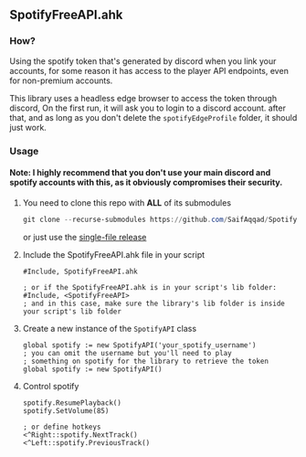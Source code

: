 ## SpotifyFreeAPI.ahk

### How?
Using the spotify token that's generated by discord when you link your accounts, for some reason it has access to the player API endpoints, even for non-premium accounts.

This library uses a headless edge browser to access the token through discord, On the first run, it will ask you to login to a discord account. after that, and as long as you don't delete the `spotifyEdgeProfile` folder, it should just work.

### Usage

#### Note: I highly recommend that you don't use your main  discord and spotify accounts with this, as it obviously compromises their security.

1. You need to clone this repo with **ALL** of its submodules
    ```powershell
    git clone --recurse-submodules https://github.com/SaifAqqad/SpotifyFreeAPI.ahk.git
    ```
    or just use the [single-file release](https://github.com/SaifAqqad/SpotifyFreeAPI.ahk/releases/latest)

2. Include the SpotifyFreeAPI.ahk file in your script
    
    ```ahk
    #Include, SpotifyFreeAPI.ahk

    ; or if the SpotifyFreeAPI.ahk is in your script's lib folder:
    #Include, <SpotifyFreeAPI> 
    ; and in this case, make sure the library's lib folder is inside your script's lib folder
    ```
3. Create a new instance of the `SpotifyAPI` class
    ```ahk
    global spotify := new SpotifyAPI('your_spotify_username')
    ; you can omit the username but you'll need to play
    ; something on spotify for the library to retrieve the token
    global spotify := new SpotifyAPI()
    ```
4. Control spotify
    ```ahk
    spotify.ResumePlayback()
    spotify.SetVolume(85)

    ; or define hotkeys
    <^Right::spotify.NextTrack()
    <^Left::spotify.PreviousTrack()
    ```
